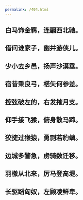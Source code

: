 ```yaml
---
permalink: /404.html
---
```


## 白马饰金羁，连翩西北驰。

## 借问谁家子，幽并游侠儿。

## 少小去乡邑，扬声沙漠垂。

## 宿昔秉良弓，楛矢何参差。

## 控弦破左的，右发摧月支。

## 仰手接飞猱，俯身散马蹄。

## 狡捷过猴猿，勇剽若豹螭。

## 边城多警急，虏骑数迁移。

## 羽檄从北来，厉马登高堤。

## 长驱蹈匈奴，左顾凌鲜卑。
